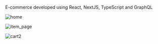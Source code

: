 E-commerce developed using React, NextJS, TypeScript and GraphQL

![home](https://github.com/Walkerjony/E-commerce-Capputeeno/assets/55608271/df5bcb77-4ef6-40be-a4c9-5bcfcd88191f)

![item_page](https://github.com/Walkerjony/E-commerce-Capputeeno/assets/55608271/af01e8f2-3f17-43e0-9da0-c20f384ecd4f)

![cart2](https://github.com/Walkerjony/E-commerce-Capputeeno/assets/55608271/61b88833-d3fd-4d89-9dde-af5e8b4bea90)
